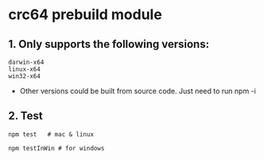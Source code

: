 # crc64 prebuild module

## 1. Only supports the following versions:

```
darwin-x64
linux-x64
win32-x64
```

* Other versions could be built from source code. Just need to run npm -i

## 2. Test

```
npm test   # mac & linux

npm testInWin # for windows
```
